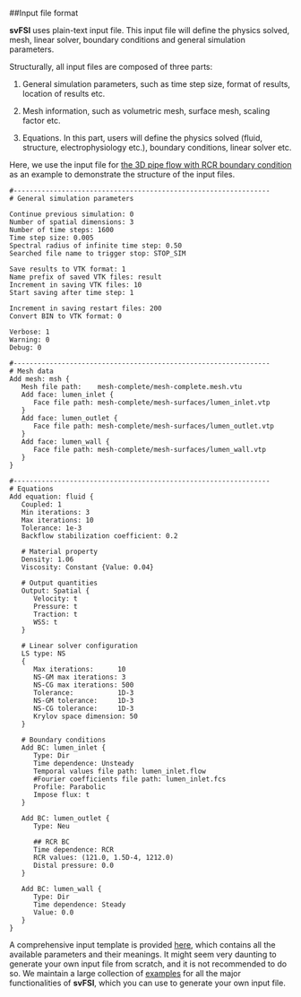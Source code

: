 ##Input file format

**svFSI** uses plain-text input file. This input file will define the physics solved, mesh, linear solver, boundary conditions and general simulation parameters. 

Structurally, all input files are composed of three parts: 

1. General simulation parameters, such as time step size, format of results, location of results etc.

2. Mesh information, such as volumetric mesh, surface mesh, scaling factor etc.

3. Equations. In this part, users will define the physics solved (fluid, structure, electrophysiology etc.), boundary conditions, linear solver etc.

Here, we use the input file for [the 3D pipe flow with RCR boundary condition](https://github.com/SimVascular/svFSI-Tests/blob/master/04-fluid/01-pipe3D_RCR/svFSI.inp) as an example to demonstrate the structure of the input files.

```
#----------------------------------------------------------------
# General simulation parameters

Continue previous simulation: 0
Number of spatial dimensions: 3
Number of time steps: 1600
Time step size: 0.005
Spectral radius of infinite time step: 0.50
Searched file name to trigger stop: STOP_SIM

Save results to VTK format: 1
Name prefix of saved VTK files: result
Increment in saving VTK files: 10
Start saving after time step: 1

Increment in saving restart files: 200
Convert BIN to VTK format: 0

Verbose: 1
Warning: 0
Debug: 0

#----------------------------------------------------------------
# Mesh data
Add mesh: msh {
   Mesh file path:    mesh-complete/mesh-complete.mesh.vtu
   Add face: lumen_inlet {
      Face file path: mesh-complete/mesh-surfaces/lumen_inlet.vtp
   }
   Add face: lumen_outlet {
      Face file path: mesh-complete/mesh-surfaces/lumen_outlet.vtp
   }
   Add face: lumen_wall {
      Face file path: mesh-complete/mesh-surfaces/lumen_wall.vtp
   }
}

#----------------------------------------------------------------
# Equations
Add equation: fluid {
   Coupled: 1
   Min iterations: 3
   Max iterations: 10
   Tolerance: 1e-3
   Backflow stabilization coefficient: 0.2

   # Material property
   Density: 1.06
   Viscosity: Constant {Value: 0.04}

   # Output quantities
   Output: Spatial {
      Velocity: t
      Pressure: t
      Traction: t
      WSS: t
   }
   
   # Linear solver configuration
   LS type: NS
   {
      Max iterations:      10
      NS-GM max iterations: 3
      NS-CG max iterations: 500
      Tolerance:           1D-3
      NS-GM tolerance:     1D-3
      NS-CG tolerance:     1D-3
      Krylov space dimension: 50
   }

   # Boundary conditions
   Add BC: lumen_inlet {
      Type: Dir
      Time dependence: Unsteady
      Temporal values file path: lumen_inlet.flow
      #Fourier coefficients file path: lumen_inlet.fcs
      Profile: Parabolic
      Impose flux: t
   }

   Add BC: lumen_outlet {
      Type: Neu

      ## RCR BC
      Time dependence: RCR
      RCR values: (121.0, 1.5D-4, 1212.0)
      Distal pressure: 0.0
   }

   Add BC: lumen_wall {
      Type: Dir
      Time dependence: Steady
      Value: 0.0
   }
}
```

A comprehensive input template is provided [here](https://github.com/SimVascular/svFSI-Tests/blob/master/svFSI_master.inp), which contains all the available parameters and their meanings. It might seem very daunting to generate your own input file from scratch, and it is not recommended to do so. We maintain a large collection of [examples](https://github.com/SimVascular/svFSI-Tests) for all the major functionalities of **svFSI**, which you can use to generate your own input file.

